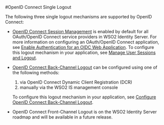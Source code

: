 #OpenID Connect Single Logout

The following three single logout mechanisms are supported by OpenID Connect:  

- [OpenID Connect Session Management](../../../references/concepts/authentication/session-management) is enabled by 
  default for all OAuth/OpenID Connect service providers in WSO2 Identity Server. For more information on configuring an 
  OAuth/OpenID Connect application, see [Enable Authentication for an OIDC Web Application](../webapp-oidc). To configure 
  this logout mechanism in your application, see [Manage User Sessions and Logout](../session-management-logout).

- [OpenID Connect Back-Channel Logout](../../../references/concepts/authentication/back-channel-logout) can be configured using one of the following methods:
    1. via OpenID Connect Dynamic Client Registration (DCR)
    2. manually via the WSO2 IS management console <br>

    To configure this logout mechanism in your application, see [Configure OpenID Connect Back-Channel Logout](../oidc-backchannel-logout).

- OpenID Connect Front-Channel Logout is on the WSO2 Identity Server roadmap and will be available in a future release.